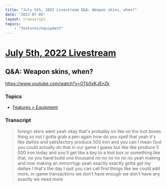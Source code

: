 ```yaml
---
title: "July 5th, 2022 Livestream Q&A: Weapon skins, when?"
date: "2022-07-05"
layout: transcript
topics:
    - "features/equipment"
---
```

# [July 5th, 2022 Livestream](../2022-07-05.md)
## Q&A: Weapon skins, when?
https://www.youtube.com/watch?v=OTb5xKJEnZk

### Topics
* [Features > Equipment](../topics/features/equipment.md)

### Transcript

> foreign skins went yeah okay that's probably on like on the loot boxes thing so not I gotta grab a pen again how do you spell that yeah it's like dailies and satisfactory produce 500 iron and you can I mean God you could actually do that in our game I guess but like like produce 5 000 iron today and you'll get like a key to a loot box or something like that, no you hand build one thousand no no no no no no yeah making and now making an mmorrhgp yeah exactly exactly gotta get my dailies I that's the day I quit you can call first things like we could add more, in-game transactions we don't have enough we don't have any exactly we need more
